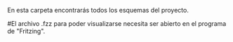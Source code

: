 En esta carpeta encontrarás todos los esquemas del proyecto.

#El archivo .fzz para poder visualizarse necesita ser abierto en el programa de "Fritzing".
